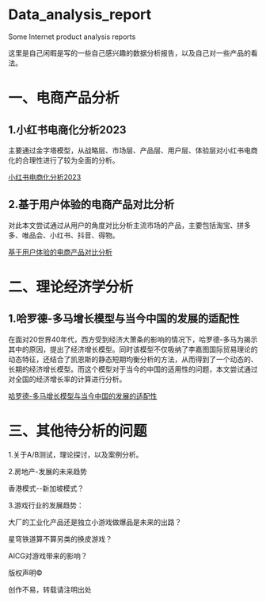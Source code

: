 # Data_analysis_report
Some Internet product analysis reports

这里是自己闲暇是写的一些自己感兴趣的数据分析报告，以及自己对一些产品的看法。

# 一、电商产品分析

## 1.小红书电商化分析2023

​	主要通过金字塔模型，从战略层、市场层、产品层、用户层、体验层对小红书电商化的合理性进行了较为全面的分析。

[小红书电商化分析2023](https://github.com/gentle-night/Data_analysis_report/blob/main/%E5%B0%8F%E7%BA%A2%E4%B9%A6%E7%94%B5%E5%95%86%E5%8C%96%E5%88%86%E6%9E%902023.md)



## 2.基于用户体验的电商产品对比分析

​	对此本文尝试通过从用户的角度对比分析主流市场的产品，主要包括淘宝、拼多多、唯品会、小红书、抖音、得物。

[基于用户体验的电商产品对比分析](https://github.com/gentle-night/Data_analysis_report/blob/main/%E5%9F%BA%E4%BA%8E%E7%94%A8%E6%88%B7%E4%BD%93%E9%AA%8C%E7%9A%84%E7%94%B5%E5%95%86%E4%BA%A7%E5%93%81%E5%AF%B9%E6%AF%94%E5%88%86%E6%9E%90.md)







# 二、理论经济学分析

## 1.哈罗德-多马增长模型与当今中国的发展的适配性

在面对20世界40年代，西方受到经济大萧条的影响的情况下，哈罗德-多马为揭示其中的原因，提出了经济增长模型。同时该模型不仅吸纳了李嘉图国际贸易理论的动态特征，还结合了凯恩斯的静态短期均衡分析的方法，从而得到了一个动态的、长期的经济增长模型。而这个模型对于当今的中国的适用性的问题，本文尝试通过对全国的经济增长率的计算进行分析。

[哈罗德-多马增长模型与当今中国的发展的适配性](https://github.com/gentle-night/Data_analysis_report/blob/main/%E5%93%88%E7%BD%97%E5%BE%B7-%E5%A4%9A%E9%A9%AC%E5%A2%9E%E9%95%BF%E6%A8%A1%E5%9E%8B%E4%B8%8E%E5%BD%93%E4%BB%8A%E4%B8%AD%E5%9B%BD%E7%9A%84%E5%8F%91%E5%B1%95%E7%9A%84%E9%80%82%E9%85%8D%E6%80%A7.md)



# 三、其他待分析的问题

1.关于A/B测试，理论探讨，以及案例分析。



2.房地产-发展的未来趋势

香港模式--新加坡模式？



3.游戏行业的发展趋势：

大厂的工业化产品还是独立小游戏做爆品是未来的出路？

星穹铁道算不算另类的换皮游戏？

AICG对游戏带来的影响？



版权声明©

创作不易，转载请注明出处 

